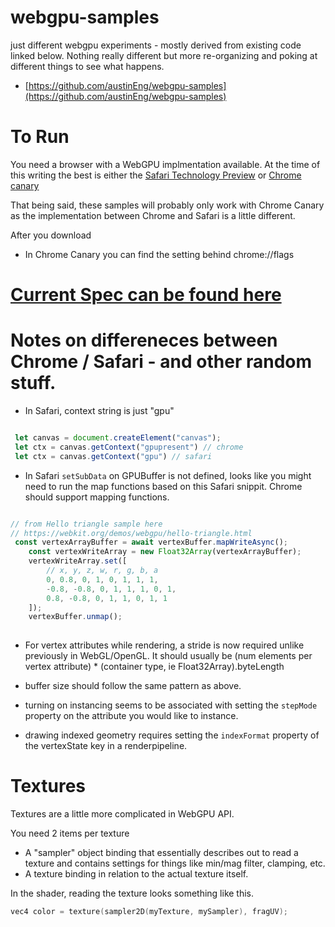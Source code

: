 # webgpu-samples
just different webgpu experiments - mostly derived from existing code linked below. Nothing really different but more re-organizing and poking at different things to see what happens. 

* [https://github.com/austinEng/webgpu-samples](https://github.com/austinEng/webgpu-samples)

To Run 
===== 
You need a browser with a WebGPU implmentation available. At the time of this writing the best is either the [Safari Technology Preview](https://developer.apple.com/safari/download/) or 
[Chrome canary](https://www.google.com/chrome/canary/)

That being said, these samples will probably only work with Chrome Canary as the implementation between Chrome and Safari is a little different.

After you download 
* In Chrome Canary you can find the setting behind chrome://flags


[Current Spec can be found here](https://gpuweb.github.io/gpuweb/)
====

Notes on differeneces between Chrome / Safari - and other random stuff. 
===
* In Safari, context string is just "gpu" 
```javascript 

 let canvas = document.createElement("canvas");
 let ctx = canvas.getContext("gpupresent") // chrome 
 let ctx = canvas.getContext("gpu") // safari


```
* In Safari `setSubData` on GPUBuffer is not defined, looks like you might need to run the map functions based on this Safari snippit. Chrome should support mapping functions.
```javascript 

// from Hello triangle sample here 
// https://webkit.org/demos/webgpu/hello-triangle.html
 const vertexArrayBuffer = await vertexBuffer.mapWriteAsync();
    const vertexWriteArray = new Float32Array(vertexArrayBuffer);
    vertexWriteArray.set([
        // x, y, z, w, r, g, b, a
        0, 0.8, 0, 1, 0, 1, 1, 1,
        -0.8, -0.8, 0, 1, 1, 1, 0, 1,
        0.8, -0.8, 0, 1, 1, 0, 1, 1
    ]);
    vertexBuffer.unmap();
    
```


* For vertex attributes while rendering, a stride is now required unlike previously in WebGL/OpenGL. It should usually be (num elements per vertex attribute) * (container type, ie Float32Array).byteLength

* buffer size should follow the same pattern as above.

* turning on instancing seems to be associated with setting the `stepMode` property on the attribute you would like to instance. 

* drawing indexed geometry requires setting the `indexFormat` property of the vertexState key in a renderpipeline. 

Textures
=====

Textures are a little more complicated in WebGPU API. 

You need 2 items per texture
* A "sampler" object binding that essentially describes out to read a texture and contains settings for things like min/mag filter, clamping, etc. 
* A texture binding in relation to the actual texture itself. 

In the shader, reading the texture looks something like this. 
```C
vec4 color = texture(sampler2D(myTexture, mySampler), fragUV);
````
